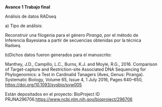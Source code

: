 **Avance 1 Trabajo final**

Análisis de datos RADseq

a) Tipo de análisis:

Reconstruir una filogenia para el género *Piranga*, por el método de Inferencia Bayesiana a partir de secuencias obtenidas por la técnica Radseq.

b)Dichos datos fueron generados para el manuscrito:

Manthey, J.D., Campillo, L.C., Burns, K.J. and Moyle, R.G., 2016. Comparison of Target-capture and Restriction-site Associated DNA Sequencing for Phylogenomics: a Test in Cardinalid Tanagers (Aves, Genus: Piranga).  Systematic Biology, Volume 65, Issue 4, 1 July 2016, Pages 640–650, https://doi.org/10.1093/sysbio/syw005


 Están depositados en el proyecto: BioProject ID PRJNA296706.https://www.ncbi.nlm.nih.gov/bioproject/296706



